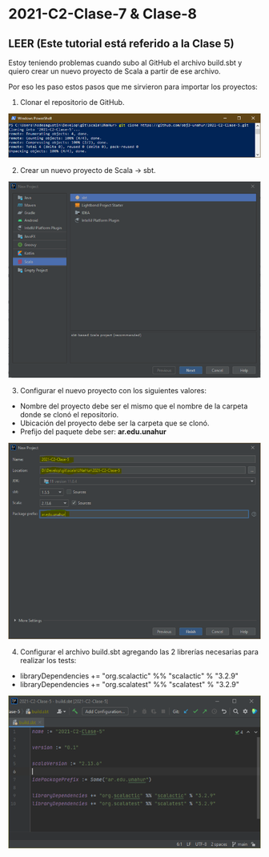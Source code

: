 # 2021-C2-Clase-7 & Clase-8

## LEER (Este tutorial está referido a la Clase 5)

Estoy teniendo problemas cuando subo al GitHub el archivo build.sbt y quiero crear un nuevo proyecto de Scala a partir de ese archivo.

Por eso les paso estos pasos que me sirvieron para importar los proyectos:

1. Clonar el repositorio de GitHub.

![01 - Git Clone](assets/01-Git_Clone.png)

2. Crear un nuevo proyecto de Scala -> sbt.

![02 - New SBT Project](assets/02-New_SBT_Project.PNG)

3. Configurar el nuevo proyecto con los siguientes valores:
* Nombre del proyecto debe ser el mismo que el nombre de la carpeta donde se clonó el repositorio.
* Ubicación del proyecto debe ser la carpeta que se clonó.
* Prefijo del paquete debe ser: **ar.edu.unahur**

![03 - Project Configuration](assets/03-Project_Configuration.PNG)

4. Configurar el archivo build.sbt agregando las 2 librerías necesarias para realizar los tests:
* libraryDependencies += "org.scalactic" %% "scalactic" % "3.2.9"
* libraryDependencies += "org.scalatest" %% "scalatest" % "3.2.9"

![04 - Add Libraries](assets/04-Add_Libraries.PNG)
